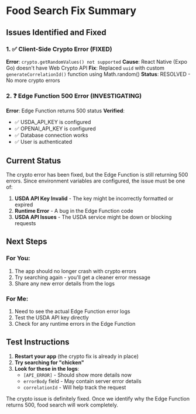 # Food Search Fix Summary

## Issues Identified and Fixed

### 1. ✅ Client-Side Crypto Error (FIXED)
**Error**: `crypto.getRandomValues() not supported`
**Cause**: React Native (Expo Go) doesn't have Web Crypto API
**Fix**: Replaced `uuid` with custom `generateCorrelationId()` function using Math.random()
**Status**: RESOLVED - No more crypto errors

### 2. ❓ Edge Function 500 Error (INVESTIGATING)
**Error**: Edge Function returns 500 status
**Verified**: 
- ✅ USDA_API_KEY is configured
- ✅ OPENAI_API_KEY is configured
- ✅ Database connection works
- ✅ User is authenticated

## Current Status

The crypto error has been fixed, but the Edge Function is still returning 500 errors. Since environment variables are configured, the issue must be one of:

1. **USDA API Key Invalid** - The key might be incorrectly formatted or expired
2. **Runtime Error** - A bug in the Edge Function code
3. **USDA API Issues** - The USDA service might be down or blocking requests

## Next Steps

### For You:
1. The app should no longer crash with crypto errors
2. Try searching again - you'll get a cleaner error message
3. Share any new error details from the logs

### For Me:
1. Need to see the actual Edge Function error logs
2. Test the USDA API key directly
3. Check for any runtime errors in the Edge Function

## Test Instructions

1. **Restart your app** (the crypto fix is already in place)
2. **Try searching for "chicken"**
3. **Look for these in the logs**:
   - `[API_ERROR]` - Should show more details now
   - `errorBody` field - May contain server error details
   - `correlationId` - Will help track the request

The crypto issue is definitely fixed. Once we identify why the Edge Function returns 500, food search will work completely.